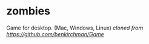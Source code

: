 # zombies

Game for desktop. (Mac, Windows, Linux)
*cloned from https://github.com/benkirchman/Game*
